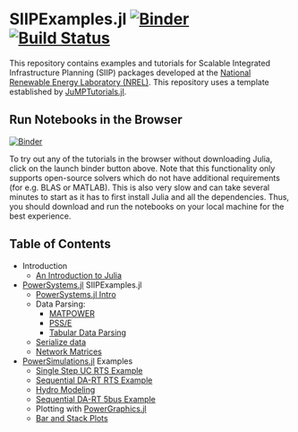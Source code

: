 # SIIPExamples.jl [![Binder](https://mybinder.org/badge_logo.svg)](https://mybinder.org/v2/gh/NREL-SIIP/SIIPExamples.jl/master) [![Build Status](https://travis-ci.org/NREL-SIIP/SIIPExamples.jl.svg?branch=master)](https://travis-ci.org/NREL-SIIP/SIIPExamples.jl)


This repository contains examples and tutorials for Scalable Integrated Infrastructure Planning (SIIP) packages developed at the [National Renewable Energy Laboratory (NREL)](nrel.gov). This repository uses a template established by [JuMPTutorials.jl](https://github.com/JuliaOpt/JuMPTutorials.jl).

## Run Notebooks in the Browser
[![Binder](https://mybinder.org/badge_logo.svg)](https://mybinder.org/v2/gh/NREL-SIIP/SIIPExamples.jl/master)

To try out any of the tutorials in the browser without downloading Julia, click on the launch binder button above. Note that this functionality only supports open-source solvers which do not have additional requirements (for e.g. BLAS or MATLAB). This is also very slow and can take several minutes to start as it has to first install Julia and all the dependencies. Thus, you should download and run the notebooks on your local machine for the best experience.

## Table of Contents

- Introduction
  - [An Introduction to Julia](https://nbviewer.jupyter.org/github/nrel-siip/SIIPExamples.jl/blob/master/notebook/introduction/an_introduction_to_julia.ipynb)
- [PowerSystems.jl](gihtub.com/NREL/PowerSystems.jl) SIIPExamples.jl
  - [PowerSystems.jl Intro](https://nbviewer.jupyter.org/github/NREL-SIIP/SIIPExamples.jl/blob/master/notebook/PowerSystems_examples/PowerSystems_intro.ipynb)
  - Data Parsing:
    - [MATPOWER](https://nbviewer.jupyter.org/github/NREL-SIIP/SIIPExamples.jl/blob/master/notebook/PowerSystems_examples/parse_matpower.ipynb)
    - [PSS/E](https://nbviewer.jupyter.org/github/NREL-SIIP/SIIPExamples.jl/blob/master/notebook/PowerSystems_examples/parse_psse.ipynb)
    - [Tabular Data Parsing](https://nbviewer.jupyter.org/github/NREL-SIIP/SIIPExamples.jl/blob/master/notebook/PowerSystems_examples/parse_tabulardata.ipynb)
  - [Serialize data](https://nbviewer.jupyter.org/github/NREL-SIIP/SIIPExamples.jl/blob/master/notebook/PowerSystems_examples/serialize_data.ipynb)
  - [Network Matrices](https://nbviewer.jupyter.org/github/NREL-SIIP/SIIPExamples.jl/blob/master/notebook/PowerSystems_examples/network_matrices.ipynb)
- [PowerSimulations.jl](github.com/NREL/PowerSimulations.jl) Examples
  - [Single Step UC RTS Example](https://nbviewer.jupyter.org/github/NREL-SIIP/SIIPExamples.jl/blob/master/notebook/PowerSimulations_examples/1_operations_problems.ipynb)
  - [Sequential DA-RT RTS Example](https://nbviewer.jupyter.org/github/NREL-SIIP/SIIPExamples.jl/blob/master/notebook/PowerSimulations_examples/2_sequential_simulations.ipynb)
  - [Hydro Modeling](https://nbviewer.jupyter.org/github/NREL-SIIP/SIIPExamples.jl/blob/master/notebook/PowerSimulations_examples/5_hydropower_simulation.ipynb)
  - [Sequential DA-RT 5bus Example](https://nbviewer.jupyter.org/github/NREL-SIIP/SIIPExamples.jl/blob/master/notebook/PowerSimulations_examples/3_5_bus_mkt_simulation.ipynb)
  - Plotting with [PowerGraphics.jl](github.com/NREL-SIIP/PowerGraphics.jl)
   - [Bar and Stack Plots](https://nbviewer.jupyter.org/github/NREL-SIIP/SIIPExamples.jl/blob/master/notebook/PowerSimulations_examples/4_bar_stack_plots.ipynb)
